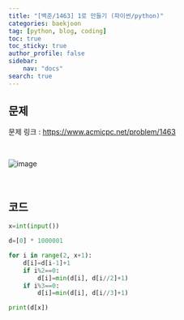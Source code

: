 ```yaml
---
title: "[백준/1463] 1로 만들기 (파이썬/python)"
categories: baekjoon
tag: [python, blog, coding]
toc: true
toc_sticky: true
author_profile: false
sidebar:
    nav: "docs"
search: true
---
```


## 문제

문제 링크 : https://www.acmicpc.net/problem/1463

<br/>

![image](https://user-images.githubusercontent.com/52556486/180926713-ca39369b-fd36-4f01-b77b-f35218f1ff4b.png)

<br/>

## 코드

```python
x=int(input())

d=[0] * 1000001

for i in range(2, x+1):
    d[i]=d[i-1]+1
    if i%2==0:
        d[i]=min(d[i], d[i//2]+1)
    if i%3==0:
        d[i]=min(d[i], d[i//3]+1)

print(d[x])
```